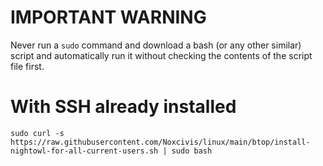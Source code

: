 # IMPORTANT WARNING
Never run a `sudo` command and download a bash (or any other similar) script and automatically run it without checking the contents of the script file first.

# With SSH already installed
`sudo curl -s https://raw.githubusercontent.com/Noxcivis/linux/main/btop/install-nightowl-for-all-current-users.sh | sudo bash`
